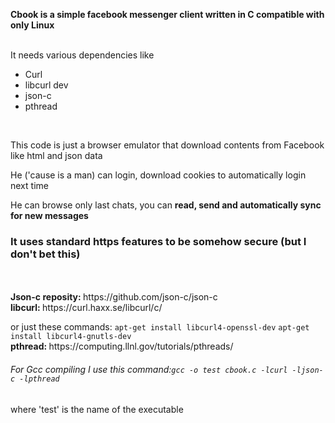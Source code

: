 <b>Cbook is a simple facebook messenger client written in C compatible with only Linux</b>
<br>
<br>
<p>It needs various dependencies like<br><ul><li>Curl</li><li>libcurl dev</li><li>json-c</li><li>pthread</li></ul>
<br>
<p>This code is just a browser emulator that download contents from Facebook like html and json data</p>
<p>He ('cause is a man) can login, download cookies to automatically login next time</p>
<p>He can browse only last chats, you can <b>read, send and automatically sync for new messages</b>
<h3>It uses standard https features to be somehow secure (but I don't bet this)</h3>
<br>
<br>
<b>Json-c reposity: </b>https://github.com/json-c/json-c
<br>
<b>libcurl: </b>https://curl.haxx.se/libcurl/c/   <p>or just these commands: <code>apt-get install libcurl4-openssl-dev</code>   <code>apt-get install libcurl4-gnutls-dev</code>
<br>
<b>pthread: </b>https://computing.llnl.gov/tutorials/pthreads/
<br>
<h6>For Gcc compiling I use this command:<code>gcc -o test cbook.c -lcurl -ljson-c -lpthread</code></h6>
where 'test' is the name of the executable
